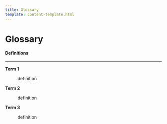```yaml
---
title: Glossary
template: content-template.html
---
```



# Glossary

#### Definitions 
-------------------------------------------------------------------------
<dl>
<dt><b>Term 1</b></dt>
<dd>
<p>

definition 

</p>
</dd>
<dt><b>Term 2</b></dt>
<dd>
<p>

definition 

</p>
</dd>
<dt><b>Term 3</b></dt>
<dd>
<p>

definition 

</p>
</dd>
</d1>